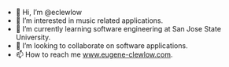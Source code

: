 - 👋 Hi, I’m @eclewlow
- 👀 I’m interested in music related applications.
- 🌱 I’m currently learning software engineering at San Jose State University.
- 💞️ I’m looking to collaborate on software applications.
- 📫 How to reach me www.eugene-clewlow.com.

<!---
eclewlow/eclewlow is a ✨ special ✨ repository because its `README.md` (this file) appears on your GitHub profile.
You can click the Preview link to take a look at your changes.
--->
